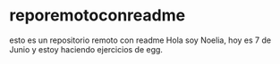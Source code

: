 # reporemotoconreadme
esto es un repositorio remoto con readme
Hola soy Noelia, hoy es 7 de Junio y estoy haciendo ejercicios de egg.